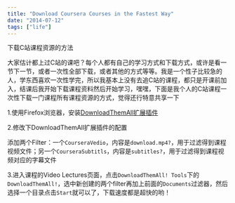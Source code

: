 ```yaml
---
title: "Download Coursera Courses in the Fastest Way"
date: "2014-07-12"
tags: ["life"]
---
```

下载C站课程资源的方法 <!--more-->

大家估计都上过C站的课吧？每个人都有自己的学习方式和下载方式，或许是看一节下一节，或者一次性全部下载，或者其他的方式等等。我是一个性子比较急的人，学东西喜欢一次性学完，所以我基本上没有去追C站的课程，都只是开课前加入，结课后我开始下载课程资料然后开始学习，嘿嘿，下面是我个人的C站课程一次性下载一门课程所有课程资源的方式，觉得还行特意共享一下

1.使用Firefox浏览器，安装[DownloadThemAll扩展插件](http://www.downthemall.net/)

2.修改下DownloadThemAll扩展插件的配置

添加两个Filter：一个`CourseraVedio`，内容是`download.mp4?`，用于过滤得到课程视频文件；另一个`CourseraSubtitls`，内容是`subtitles?`，用于过滤得到课程视频对应的字幕文件

3.进入课程的Video Lectures页面，点击`DownloadThemAll! Tools`下的`DownloadThemAll!`，选中新创建的两个filter再加上前面的`Documents`过滤器，然后选择一个目录点击`Start`就可以了，下载速度都是超快的哟！
